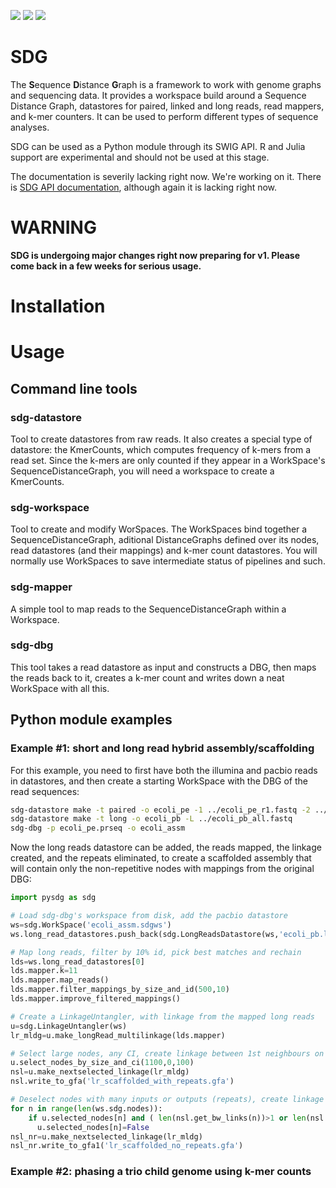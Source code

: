 

[![](https://img.shields.io/badge/license-MIT-green.svg)](https://github.com/bioinfologics/bsg/blob/master/LICENSE)
[![](https://codecov.io/gh/bioinfologics/sdg/branch/master/graph/badge.svg)](https://codecov.io/gh/bioinfologics/sdg)
[![](https://travis-ci.org/bioinfologics/sdg.svg?branch=master)](https://travis-ci.org/bioinfologics/sdg)


# SDG
The **S**equence **D**istance **G**raph is a framework to work with genome graphs and sequencing data. It provides a workspace build around a Sequence Distance Graph, datastores for paired, linked and long reads, read mappers, and k-mer counters. It can be used to perform different types of sequence analyses.

SDG can be used as a Python module through its SWIG API. R and Julia support are experimental and should not be used at this stage.

The documentation is severily lacking right now. We're working on it. There is [SDG API documentation](https://bioinfologics.github.io/sdg/), although again it is lacking right now.

# WARNING

**SDG is undergoing major changes right now preparing for v1. Please come back in a few weeks for serious usage.**

# Installation



# Usage



## Command line tools

### sdg-datastore

Tool to create datastores from raw reads. It also creates a special type of datastore: the KmerCounts, which computes frequency of k-mers from a read set. Since the k-mers are only counted if they appear in a WorkSpace's SequenceDistanceGraph, you will need a workspace to create a KmerCounts.

### sdg-workspace

Tool to create and modify WorSpaces. The WorkSpaces bind together a SequenceDistanceGraph, aditional DistanceGraphs defined over its nodes, read datastores (and their mappings) and k-mer count datastores. You will normally use WorkSpaces to save intermediate status of pipelines and such.

### sdg-mapper

A simple tool to map reads to the SequenceDistanceGraph within a Workspace.

### sdg-dbg

This tool takes a read datastore as input and constructs a DBG, then maps the reads back to it, creates a k-mer count and writes down a neat WorkSpace with all this.



## Python module examples

### Example #1: short and long read hybrid assembly/scaffolding

For this example, you need to first have both the illumina and pacbio reads in datastores, and then create a starting WorkSpace with the DBG of the read sequences:

```bash
sdg-datastore make -t paired -o ecoli_pe -1 ../ecoli_pe_r1.fastq -2 ../ecoli_pe_r2.fastq -s 301
sdg-datastore make -t long -o ecoli_pb -L ../ecoli_pb_all.fastq
sdg-dbg -p ecoli_pe.prseq -o ecoli_assm
```

Now the long reads datastore can be added, the reads mapped, the linkage created, and the repeats eliminated, to create a scaffolded assembly that will contain only the non-repetitive nodes with mappings from the original DBG:

```python
import pysdg as sdg

# Load sdg-dbg's workspace from disk, add the pacbio datastore
ws=sdg.WorkSpace('ecoli_assm.sdgws')
ws.long_read_datastores.push_back(sdg.LongReadsDatastore(ws,'ecoli_pb.loseq'))

# Map long reads, filter by 10% id, pick best matches and rechain
lds=ws.long_read_datastores[0]
lds.mapper.k=11
lds.mapper.map_reads()
lds.mapper.filter_mappings_by_size_and_id(500,10)
lds.mapper.improve_filtered_mappings()

# Create a LinkageUntangler, with linkage from the mapped long reads
u=sdg.LinkageUntangler(ws)
lr_mldg=u.make_longRead_multilinkage(lds.mapper)

# Select large nodes, any CI, create linkage between 1st neighbours on selection
u.select_nodes_by_size_and_ci(1100,0,100)
nsl=u.make_nextselected_linkage(lr_mldg)
nsl.write_to_gfa('lr_scaffolded_with_repeats.gfa')

# Deselect nodes with many inputs or outputs (repeats), create linkage with no repeats
for n in range(len(ws.sdg.nodes)):
    if u.selected_nodes[n] and ( len(nsl.get_bw_links(n))>1 or len(nsl.get_fw_links(n))>1):
      u.selected_nodes[n]=False
nsl_nr=u.make_nextselected_linkage(lr_mldg)
nsl_nr.write_to_gfa1('lr_scaffolded_no_repeats.gfa')
```


### Example #2: phasing a trio child genome using k-mer counts

